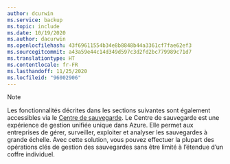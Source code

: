 ```yaml
---
author: dcurwin
ms.service: backup
ms.topic: include
ms.date: 10/19/2020
ms.author: dacurwin
ms.openlocfilehash: 43f69611554b34e8b8848b44a3361cf7fae62ef3
ms.sourcegitcommit: a43a59e44c14d349d597c3d2fd2bc779989c71d7
ms.translationtype: HT
ms.contentlocale: fr-FR
ms.lasthandoff: 11/25/2020
ms.locfileid: "96002906"
---
```

> [!NOTE]
> Les fonctionnalités décrites dans les sections suivantes sont également accessibles via le [Centre de sauvegarde](../articles/backup/backup-center-overview.md). Le Centre de sauvegarde est une expérience de gestion unifiée unique dans Azure. Elle permet aux entreprises de gérer, surveiller, exploiter et analyser les sauvegardes à grande échelle. Avec cette solution, vous pouvez effectuer la plupart des opérations clés de gestion des sauvegardes sans être limité à l’étendue d’un coffre individuel.